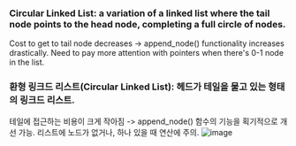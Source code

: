 ### Circular Linked List: a variation of a linked list where the tail node points to the head node, completing a full circle of nodes.
Cost to get to tail node decreases -> append_node() functionality increases drastically.
Need to pay more attention with pointers when there's 0-1 node in the list.

### 환형 링크드 리스트(Circular Linked List): 헤드가 테일을 물고 있는 형태의 링크드 리스트.
테일에 접근하는 비용이 크게 작아짐 -> append_node() 함수의 기능을 획기적으로 개선 가능.
리스트에 노드가 없거나, 하나 있을 때 연산에 주의.
![image](https://user-images.githubusercontent.com/22133824/142841085-1371c1d5-62b7-49a5-8408-dabf42046090.png)
